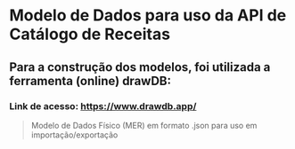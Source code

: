 # Modelo de Dados para uso da API de Catálogo de Receitas

## Para a construção dos modelos, foi utilizada a ferramenta (online) drawDB:

### Link de acesso: https://www.drawdb.app/

> Modelo de Dados Físico (MER) em formato .json para uso em importação/exportação
